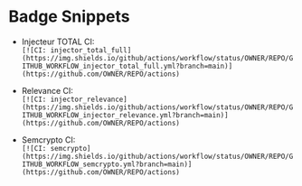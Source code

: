 # Badge Snippets
- Injecteur TOTAL CI:  
  `[![CI: injector_total_full](https://img.shields.io/github/actions/workflow/status/OWNER/REPO/GITHUB_WORKFLOW_injector_total_full.yml?branch=main)](https://github.com/OWNER/REPO/actions)`

- Relevance CI:  
  `[![CI: injector_relevance](https://img.shields.io/github/actions/workflow/status/OWNER/REPO/GITHUB_WORKFLOW_injector_relevance.yml?branch=main)](https://github.com/OWNER/REPO/actions)`

- Semcrypto CI:  
  `[![CI: semcrypto](https://img.shields.io/github/actions/workflow/status/OWNER/REPO/GITHUB_WORKFLOW_semcrypto.yml?branch=main)](https://github.com/OWNER/REPO/actions)`
